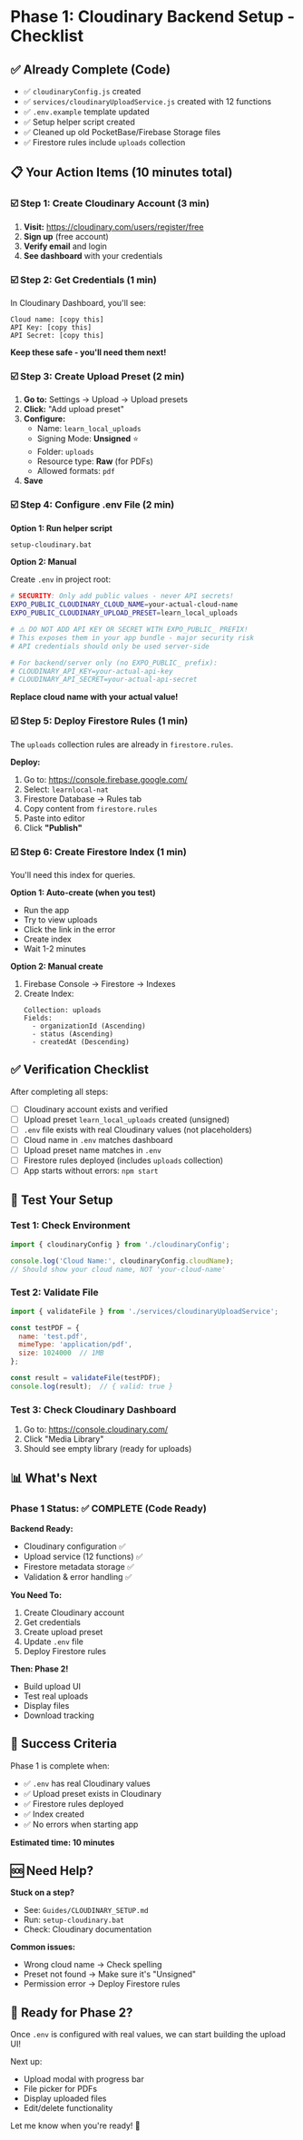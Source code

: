 # Phase 1: Cloudinary Backend Setup - Checklist

## ✅ Already Complete (Code)

- ✅ `cloudinaryConfig.js` created
- ✅ `services/cloudinaryUploadService.js` created with 12 functions
- ✅ `.env.example` template updated
- ✅ Setup helper script created
- ✅ Cleaned up old PocketBase/Firebase Storage files
- ✅ Firestore rules include `uploads` collection

## 📋 Your Action Items (10 minutes total)

### ☑️ Step 1: Create Cloudinary Account (3 min)

1. **Visit:** https://cloudinary.com/users/register/free
2. **Sign up** (free account)
3. **Verify email** and login
4. **See dashboard** with your credentials

### ☑️ Step 2: Get Credentials (1 min)

In Cloudinary Dashboard, you'll see:

```
Cloud name: [copy this]
API Key: [copy this]
API Secret: [copy this]
```

**Keep these safe - you'll need them next!**

### ☑️ Step 3: Create Upload Preset (2 min)

1. **Go to:** Settings → Upload → Upload presets
2. **Click:** "Add upload preset"
3. **Configure:**
   - Name: `learn_local_uploads`
   - Signing Mode: **Unsigned** ⭐
   - Folder: `uploads`
   - Resource type: **Raw** (for PDFs)
   - Allowed formats: `pdf`
4. **Save**

### ☑️ Step 4: Configure .env File (2 min)

**Option 1: Run helper script**
```bash
setup-cloudinary.bat
```

**Option 2: Manual**

Create `.env` in project root:
```bash
# SECURITY: Only add public values - never API secrets!
EXPO_PUBLIC_CLOUDINARY_CLOUD_NAME=your-actual-cloud-name
EXPO_PUBLIC_CLOUDINARY_UPLOAD_PRESET=learn_local_uploads

# ⚠️ DO NOT ADD API KEY OR SECRET WITH EXPO_PUBLIC_ PREFIX!
# This exposes them in your app bundle - major security risk
# API credentials should only be used server-side

# For backend/server only (no EXPO_PUBLIC_ prefix):
# CLOUDINARY_API_KEY=your-actual-api-key
# CLOUDINARY_API_SECRET=your-actual-api-secret
```

**Replace cloud name with your actual value!**

### ☑️ Step 5: Deploy Firestore Rules (1 min)

The `uploads` collection rules are already in `firestore.rules`.

**Deploy:**
1. Go to: https://console.firebase.google.com/
2. Select: `learnlocal-nat`
3. Firestore Database → Rules tab
4. Copy content from `firestore.rules`
5. Paste into editor
6. Click **"Publish"**

### ☑️ Step 6: Create Firestore Index (1 min)

You'll need this index for queries.

**Option 1: Auto-create (when you test)**
- Run the app
- Try to view uploads
- Click the link in the error
- Create index
- Wait 1-2 minutes

**Option 2: Manual create**
1. Firebase Console → Firestore → Indexes
2. Create Index:
   ```
   Collection: uploads
   Fields:
     - organizationId (Ascending)
     - status (Ascending)
     - createdAt (Descending)
   ```

## ✅ Verification Checklist

After completing all steps:

- [ ] Cloudinary account exists and verified
- [ ] Upload preset `learn_local_uploads` created (unsigned)
- [ ] `.env` file exists with real Cloudinary values (not placeholders)
- [ ] Cloud name in `.env` matches dashboard
- [ ] Upload preset name matches in `.env`
- [ ] Firestore rules deployed (includes `uploads` collection)
- [ ] App starts without errors: `npm start`

## 🧪 Test Your Setup

### Test 1: Check Environment
```javascript
import { cloudinaryConfig } from './cloudinaryConfig';

console.log('Cloud Name:', cloudinaryConfig.cloudName);
// Should show your cloud name, NOT 'your-cloud-name'
```

### Test 2: Validate File
```javascript
import { validateFile } from './services/cloudinaryUploadService';

const testPDF = {
  name: 'test.pdf',
  mimeType: 'application/pdf',
  size: 1024000  // 1MB
};

const result = validateFile(testPDF);
console.log(result);  // { valid: true }
```

### Test 3: Check Cloudinary Dashboard
1. Go to: https://console.cloudinary.com/
2. Click "Media Library"
3. Should see empty library (ready for uploads)

## 📊 What's Next

### Phase 1 Status: ✅ COMPLETE (Code Ready)

**Backend Ready:**
- Cloudinary configuration ✅
- Upload service (12 functions) ✅
- Firestore metadata storage ✅
- Validation & error handling ✅

**You Need To:**
1. Create Cloudinary account
2. Get credentials
3. Create upload preset
4. Update `.env` file
5. Deploy Firestore rules

**Then: Phase 2!**
- Build upload UI
- Test real uploads
- Display files
- Download tracking

## 🎯 Success Criteria

Phase 1 is complete when:
- ✅ `.env` has real Cloudinary values
- ✅ Upload preset exists in Cloudinary
- ✅ Firestore rules deployed
- ✅ Index created
- ✅ No errors when starting app

**Estimated time: 10 minutes**

## 🆘 Need Help?

**Stuck on a step?**
- See: `Guides/CLOUDINARY_SETUP.md`
- Run: `setup-cloudinary.bat`
- Check: Cloudinary documentation

**Common issues:**
- Wrong cloud name → Check spelling
- Preset not found → Make sure it's "Unsigned"
- Permission error → Deploy Firestore rules

## 🚀 Ready for Phase 2?

Once `.env` is configured with real values, we can start building the upload UI!

Next up:
- Upload modal with progress bar
- File picker for PDFs
- Display uploaded files
- Edit/delete functionality

Let me know when you're ready! 🎉



